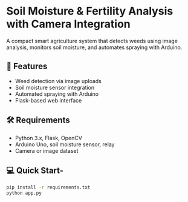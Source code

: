 # Soil Moisture & Fertility Analysis with Camera Integration

A compact smart agriculture system that detects weeds using image analysis, monitors soil moisture, and automates spraying with Arduino.

## 🚀 Features

- Weed detection via image uploads
- Soil moisture sensor integration
- Automated spraying with Arduino
- Flask-based web interface

## 🛠 Requirements

- Python 3.x, Flask, OpenCV
- Arduino Uno, soil moisture sensor, relay
- Camera or image dataset

## 💻 Quick Start-

```bash
pip install -r requirements.txt
python app.py
